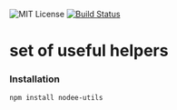 
![MIT License][license-image]
[![Build Status][travis-image]][travis-url]

# set of useful helpers

### Installation
```
npm install nodee-utils
```

[license-image]: https://img.shields.io/badge/license-MIT-blue.svg?style=flat
[license-url]: license.txt

[travis-url]: https://travis-ci.org/nodee-apps/utils
[travis-image]: https://travis-ci.org/nodee-apps/utils.svg?branch=master